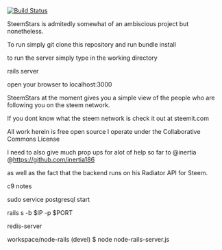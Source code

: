 [![Build Status](https://travis-ci.org/Tadasu85/STEEMSTARS.svg?branch=master)](https://travis-ci.org/Tadasu85/STEEMSTARS)

SteemStars is admitedly somewhat of an ambiscious project but nonetheless.

To run simply git clone this repository and run bundle install

to run the server simply type in the working directory 

rails server

open your browser to localhost:3000

SteemStars at the moment gives you a simple view of the people who are following you on the steem network.

If you dont know what the steem network is check it out at steemit.com


All work herein is free open source I operate under the Collaborative Commons License

I need to also give much prop ups for alot of help so far to @inertia @https://github.com/inertia186

as well as the fact that the backend runs on his Radiator API for Steem.

c9 notes

sudo service postgresql start

rails s -b $IP -p $PORT

redis-server

workspace/node-rails (devel) $ node node-rails-server.js
